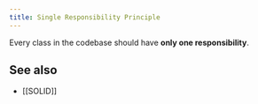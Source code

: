 ```yaml
---
title: Single Responsibility Principle
---
```


Every class in the codebase should have **only one responsibility**.

## See also

- [[SOLID]]
